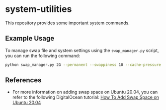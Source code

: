 # system-utilities

This repository provides some important system commands.

## Example Usage

To manage swap file and system settings using the `swap_manager.py` script, you can run the following command:

```bash
python swap_manager.py 2G --permanent --swappiness 10 --cache-pressure 50
```

## References
- For more information on adding swap space on Ubuntu 20.04, you can refer to the following DigitalOcean tutorial: [How To Add Swap Space on Ubuntu 20.04](https://www.digitalocean.com/community/tutorials/how-to-add-swap-space-on-ubuntu-20-04)
